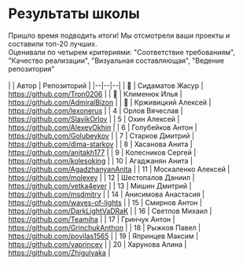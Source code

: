 # Результаты школы

Пришло время подводить итоги!
Мы отсмотрели ваши проекты и составили топ-20 лучших.
<br>
Оценивали по четырем критериями:
"Соответствие требованиям", "Качество реализации", "Визуальная составляющая", "Ведение репозитория"
<br><br>
| | Автор | Репозиторий |
|--|--|--|
| 🥇 | Сидаматов Жасур |  https://github.com/Tron0206 |
| 🥈 | Клименюк Илья | https://github.com/AdmiralBizon |
| 🥉 | Крживицкий Алексей | https://github.com/lexonerus |
| 4 | Орлов Вячеслав | https://github.com/SlavikOrlov |
| 5 | Охин Алексей | https://github.com/AlexeyOkhin |
| 6 | Голубейков Антон | https://github.com/Golubeykov |
| 7 | Старков Дмитрий | https://github.com/dima-starkov |
| 8 | Хасанова Анита | https://github.com/anitakh177 |
| 9 | Колесников Сергей | https://github.com/kolesoking |
| 10 | Агаджанян Анита | https://github.com/AgadzhanyanAnita |
| 11 | Москаленко Алексей | https://github.com/molexey |
| 12 | Шестопалов Даниил | https://github.com/vetka4ever |
| 13 | Мишин Дмитрий | https://github.com/msdmitry |
| 14 | Анисимова Анастасия | https://github.com/waves-of-lights |
| 15 | Смирнов Антон | https://github.com/DarkLightVaDRaK |
| 16 | Светлов Михаил | https://github.com/Teamiha |
| 17 | Гринчук Антон | https://github.com/GrinchukAnthon |
| 18 | Рыжков Павел | https://github.com/povilas1565 |
| 19 | Япринцев Максим | https://github.com/yaprincev |
| 20 | Харунова Алина | https://github.com/Zhigulyaka |
